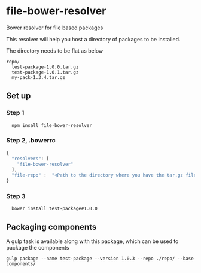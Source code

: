 # file-bower-resolver
Bower resolver for file based packages

This resolver will help you host a directory of packages to be installed.

The directory needs to be flat as below

```
repo/
  test-package-1.0.0.tar.gz
  test-package-1.0.1.tar.gz
  my-pack-1.3.4.tar.gz
```

## Set up

### Step 1
```javascript
  npm insall file-bower-resolver
```

### Step 2, .bowerrc
``` javascript
{
  "resolvers": [
    "file-bower-resolver"
  ],
  "file-repo" :  "<Path to the directory where you have the tar.gz files>"
}

```
### Step 3
```
  bower install test-package#1.0.0
```

## Packaging components

A gulp task is available along with this package, which can be used to package the components
```
gulp package --name test-package --version 1.0.3 --repo ./repo/ --base components/
```
